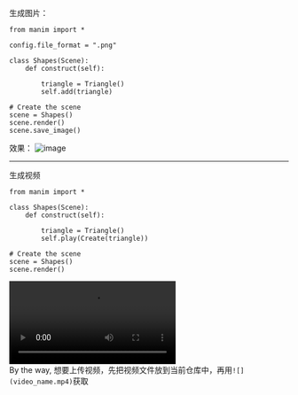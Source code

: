 生成图片：
```
from manim import *

config.file_format = ".png"

class Shapes(Scene):
    def construct(self):

        triangle = Triangle()
        self.add(triangle)

# Create the scene
scene = Shapes()
scene.render()
scene.save_image()
```

效果：
![image](https://github.com/tour987/Python-for-Data-Analysis/assets/107463642/9f48adb8-9c55-42ab-932e-acc67cbb8949)

---

生成视频
```
from manim import *

class Shapes(Scene):
    def construct(self):

        triangle = Triangle()
        self.play(Create(triangle))

# Create the scene
scene = Shapes()
scene.render()

```
![视频](Shapes.mp4)  
By the way, 想要上传视频，先把视频文件放到当前仓库中，再用`![](video_name.mp4)`获取
